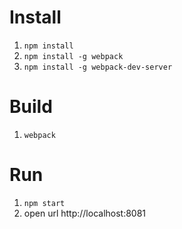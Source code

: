 Install
=======
1. `npm install`
2. `npm install -g webpack`
2. `npm install -g webpack-dev-server`

Build
=====
1. `webpack`

Run
===
1. `npm start`
2. open url http://localhost:8081